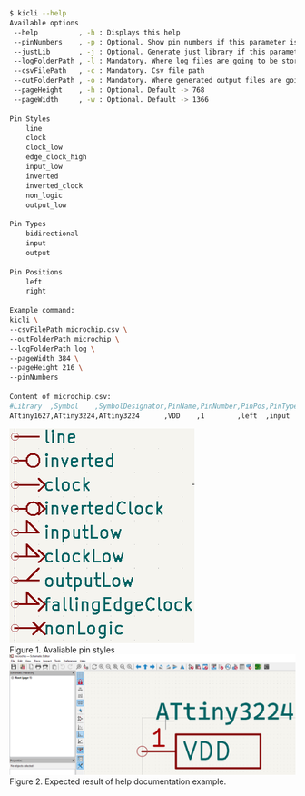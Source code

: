 ```bash
$ kicli --help
Available options
 --help          , -h : Displays this help
 --pinNumbers    , -p : Optional. Show pin numbers if this parameter is passed.
 --justLib       , -j : Optional. Generate just library if this parameter is passed. Otherwise full project
 --logFolderPath , -l : Mandatory. Where log files are going to be stored.
 --csvFilePath   , -c : Mandatory. Csv file path
 --outFolderPath , -o : Mandatory. Where generated output files are going to be stored.
 --pageHeight    , -h : Optional. Default -> 768 
 --pageWidth     , -w : Optional. Default -> 1366 

Pin Styles
    line
    clock
    clock_low
    edge_clock_high
    input_low
    inverted
    inverted_clock
    non_logic
    output_low

Pin Types
    bidirectional
    input
    output

Pin Positions
    left
    right

Example command:
kicli \
--csvFilePath microchip.csv \
--outFolderPath microchip \
--logFolderPath log \
--pageWidth 384 \
--pageHeight 216 \
--pinNumbers

Content of microchip.csv:
#Library  ,Symbol    ,SymbolDesignator,PinName,PinNumber,PinPos,PinType,PinStyle,Nodes
ATtiny1627,ATtiny3224,ATtiny3224      ,VDD    ,1        ,left  ,input  ,line    ,     
```  
![PinStyles](./img/pinStyles.PNG "PinStyles")  
Figure 1. Avaliable pin styles  
![ExpectedResult](./img/attiny3224kicliHelpExpected.PNG "ExpectedResult")  
Figure 2. Expected result of help documentation example.
